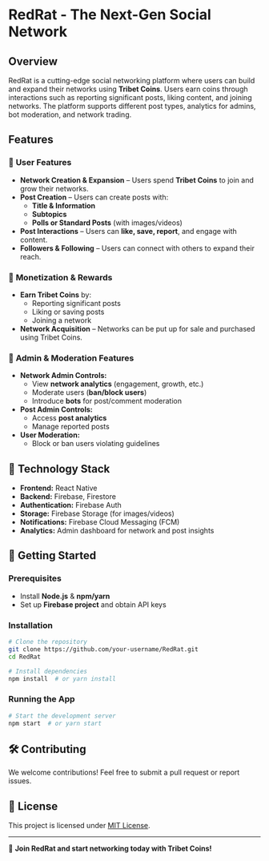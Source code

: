 # RedRat - The Next-Gen Social Network

## Overview
RedRat is a cutting-edge social networking platform where users can build and expand their networks using **Tribet Coins**. Users earn coins through interactions such as reporting significant posts, liking content, and joining networks. The platform supports different post types, analytics for admins, bot moderation, and network trading.

## Features

### 🔹 **User Features**
- **Network Creation & Expansion** – Users spend **Tribet Coins** to join and grow their networks.
- **Post Creation** – Users can create posts with:
  - **Title & Information**
  - **Subtopics**
  - **Polls or Standard Posts** (with images/videos)
- **Post Interactions** – Users can **like, save, report**, and engage with content.
- **Followers & Following** – Users can connect with others to expand their reach.

### 🔹 **Monetization & Rewards**
- **Earn Tribet Coins** by:
  - Reporting significant posts
  - Liking or saving posts
  - Joining a network
- **Network Acquisition** – Networks can be put up for sale and purchased using Tribet Coins.

### 🔹 **Admin & Moderation Features**
- **Network Admin Controls:**
  - View **network analytics** (engagement, growth, etc.)
  - Moderate users (**ban/block users**)
  - Introduce **bots** for post/comment moderation
- **Post Admin Controls:**
  - Access **post analytics**
  - Manage reported posts
- **User Moderation:**
  - Block or ban users violating guidelines

## 🔧 **Technology Stack**
- **Frontend:** React Native
- **Backend:** Firebase, Firestore
- **Authentication:** Firebase Auth
- **Storage:** Firebase Storage (for images/videos)
- **Notifications:** Firebase Cloud Messaging (FCM)
- **Analytics:** Admin dashboard for network and post insights

## 🚀 **Getting Started**
### Prerequisites
- Install **Node.js** & **npm/yarn**
- Set up **Firebase project** and obtain API keys

### Installation
```bash
# Clone the repository
git clone https://github.com/your-username/RedRat.git
cd RedRat

# Install dependencies
npm install  # or yarn install
```

### Running the App
```bash
# Start the development server
npm start  # or yarn start
```

## 🛠 **Contributing**
We welcome contributions! Feel free to submit a pull request or report issues.

## 📜 **License**
This project is licensed under [MIT License](LICENSE).

---
🚀 **Join RedRat and start networking today with Tribet Coins!**

